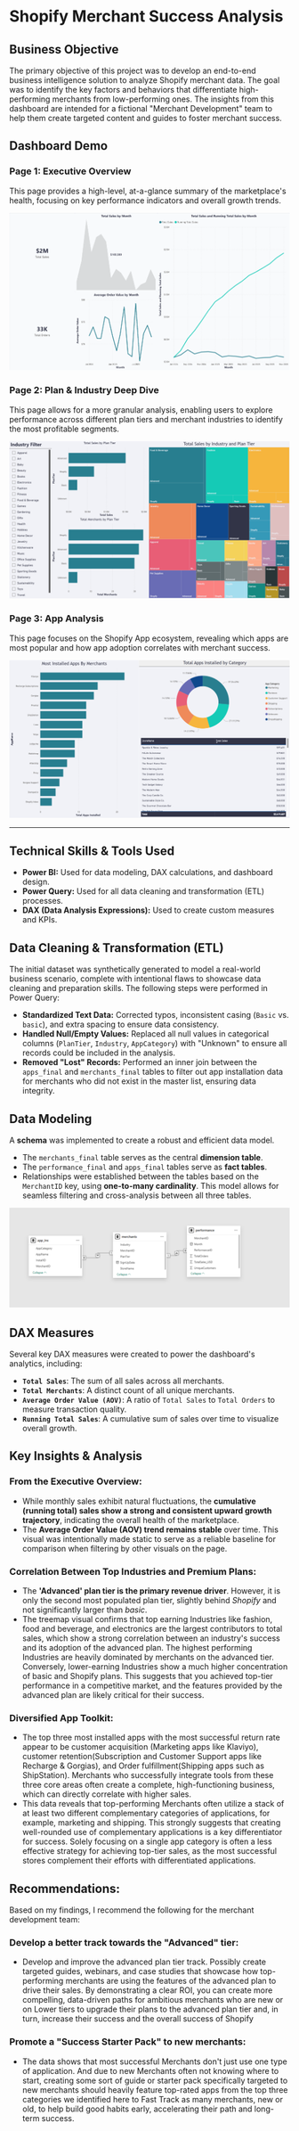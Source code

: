 # Shopify Merchant Success Analysis

## Business Objective

The primary objective of this project was to develop an end-to-end business intelligence solution to analyze Shopify merchant data. The goal was to identify the key factors and behaviors that differentiate high-performing merchants from low-performing ones. The insights from this dashboard are intended for a fictional "Merchant Development" team to help them create targeted content and guides to foster merchant success.

## Dashboard Demo

### Page 1: Executive Overview
This page provides a high-level, at-a-glance summary of the marketplace's health, focusing on key performance indicators and overall growth trends.

*![Executive Overview Page](./images/Executive_Overview.png)*

### Page 2: Plan & Industry Deep Dive
This page allows for a more granular analysis, enabling users to explore performance across different plan tiers and merchant industries to identify the most profitable segments.

*![Plan Deep Dive Page](./images/Deep_dive.png)*

### Page 3: App Analysis
This page focuses on the Shopify App ecosystem, revealing which apps are most popular and how app adoption correlates with merchant success.

*![App Analysis Page](./images/Apps_analysis.png)*

---

## Technical Skills & Tools Used

-   **Power BI:** Used for data modeling, DAX calculations, and dashboard design.
-   **Power Query:** Used for all data cleaning and transformation (ETL) processes.
-   **DAX (Data Analysis Expressions):** Used to create custom measures and KPIs.

## Data Cleaning & Transformation (ETL)

The initial dataset was synthetically generated to model a real-world business scenario, complete with intentional flaws to showcase data cleaning and preparation skills. The following steps were performed in Power Query:

-   **Standardized Text Data:** Corrected typos, inconsistent casing (`Basic` vs. `basic`), and extra spacing to ensure data consistency.
-   **Handled Null/Empty Values:** Replaced all null values in categorical columns (`PlanTier`, `Industry`, `AppCategory`) with "Unknown" to ensure all records could be included in the analysis.
-   **Removed "Lost" Records:** Performed an inner join between the `apps_final` and `merchants_final` tables to filter out app installation data for merchants who did not exist in the master list, ensuring data integrity.

## Data Modeling

A **schema** was implemented to create a robust and efficient data model.

-   The `merchants_final` table serves as the central **dimension table**.
-   The `performance_final` and `apps_final` tables serve as **fact tables**.
-   Relationships were established between the tables based on the `MerchantID` key, using **one-to-many cardinality**. This model allows for seamless filtering and cross-analysis between all three tables.

*![Schema Rel Model](./images/schema.png)*

## DAX Measures

Several key DAX measures were created to power the dashboard's analytics, including:

-   **`Total Sales`**: The sum of all sales across all merchants.
-   **`Total Merchants`**: A distinct count of all unique merchants.
-   **`Average Order Value (AOV)`**: A ratio of `Total Sales` to `Total Orders` to measure transaction quality.
-   **`Running Total Sales`**: A cumulative sum of sales over time to visualize overall growth.

## Key Insights & Analysis

### From the Executive Overview:
-   While monthly sales exhibit natural fluctuations, the **cumulative (running total) sales show a strong and consistent upward growth trajectory**, indicating the overall health of the marketplace.
-   The **Average Order Value (AOV) trend remains stable** over time. This visual was intentionally made static to serve as a reliable baseline for comparison when filtering by other visuals on the page.

### Correlation Between Top Industries and Premium Plans:
-   The **'Advanced' plan tier is the primary revenue driver**. However, it is only the second most populated plan tier, slightly behind *Shopify* and not significantly larger than *basic*.
- The treemap visual confirms that top earning Industries like fashion, food and beverage, and electronics are the largest contributors to total sales, which show a strong correlation between an industry's success and its adoption of the advanced plan. The highest performing Industries are heavily dominated by merchants on the advanced tier. Conversely, lower-earning Industries show a much higher concentration of basic and Shopify plans. This suggests that you achieved top-tier performance in a competitive market, and the features provided by the advanced plan are likely critical for their success.

### Diversified App Toolkit:
- The top three most installed apps with the most successful return rate appear to be customer acquisition (Marketing apps like Klaviyo), customer retention(Subscription and Customer Support apps like Recharge & Gorgias), and Order fulfillment(Shipping apps such as ShipStation). Merchants who successfully integrate tools from these three core areas often create a complete, high-functioning business, which can directly correlate with higher sales.
- This data reveals that top-performing Merchants often utilize a stack of at least two different complementary categories of applications, for example, marketing and shipping. This strongly suggests that creating well-rounded use of complementary applications is a key differentiator for success. Solely focusing on a single app category is often a less effective strategy for achieving top-tier sales, as the most successful stores complement their efforts with differentiated applications.


## Recommendations:
Based on my findings, I recommend the following for the merchant development team:

### Develop a better track towards the "Advanced" tier:
- Develop and improve the advanced plan tier track. Possibly create targeted guides, webinars, and case studies that showcase how top-performing merchants are using the features of the advanced plan to drive their sales. By demonstrating a clear ROI, you can create more compelling, data-driven paths for ambitious merchants who are new or on Lower tiers to upgrade their plans to the advanced plan tier and, in turn, increase their success and the overall success of Shopify

### Promote a "Success Starter Pack" to new merchants:
- The data shows that most successful Merchants don't just use one type of application. And due to new Merchants often not knowing where to start, creating some sort of guide or starter pack specifically targeted to new merchants should heavily feature top-rated apps from the top three categories we identified here to Fast Track as many merchants, new or old, to help build good habits early, accelerating their path and long-term success.
